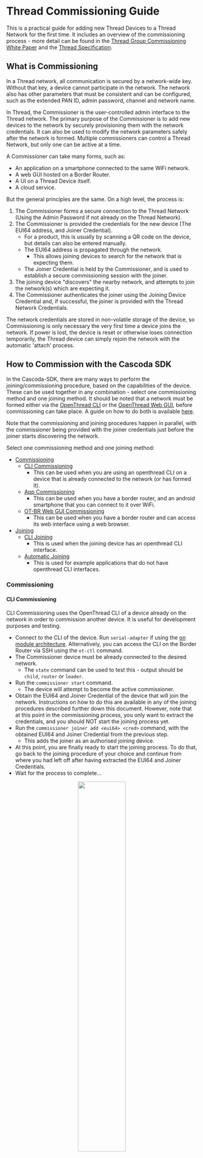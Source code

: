 # Thread Commissioning Guide #

This is a practical guide for adding new Thread Devices to a Thread Network for the first time. It includes an overview of the commissioning process - more detail can be found in the [Thread Group Commissioning White Paper](https://www.threadgroup.org/support#Whitepapers) and the [Thread Specification](https://www.threadgroup.org/support#specifications).

## What is Commissioning

In a Thread network, all communication is secured by a network-wide key. Without that key, a device cannot participate in the network. The network also has other parameters that must be consistent and can be configured, such as the extended PAN ID, admin password, channel and network name.

In Thread, the Commissioner is the user-controlled admin interface to the Thread network. The primary purpose of the Commissioner is to add new devices to the network by securely provisioning them with the network credentials. It can also be used to modify the network parameters safely after the network is formed. Multiple commissioners can control a Thread Network, but only one can be active at a time.

A Commissioner can take many forms, such as:
- An application on a smartphone connected to the same WiFi network.
- A web GUI hosted on a Border Router.
- A UI on a Thread Device itself.
- A cloud service.

But the general principles are the same. On a high level, the process is:
1. The Commissioner forms a secure connection to the Thread Network (Using the Admin Password if not already on the Thread Network).
2. The Commissioner is provided the credentials for the new device (The EUI64 address, and Joiner Credential).
    - For a product, this is usually by scanning a QR code on the device, but details can also be entered manually.
    - The EUI64 address is propagated through the network.
      - This allows joining devices to search for the network that is expecting them.
    - The Joiner Credential is held by the Commissioner, and is used to establish a secure commissioning session with the joiner.
3. The joining device "discovers" the nearby network, and attempts to join the network(s) which are expecting it.
4. The Commissioner authenticates the joiner using the Joining Device Credential and, if successful, the joiner is provided with the Thread Network Credentials.

The network credentials are stored in non-volatile storage of the device, so Commissioning is only necessary the very first time a device joins the network. If power is lost, the device is reset or otherwise loses connection temporarily, the Thread device can simply rejoin the network with the automatic 'attach' process.

## How to Commission with the Cascoda SDK

In the Cascoda-SDK, there are many ways to perform the joining/commissioning procedure, based on the capabilities of the device. These can be used together in any combination - select one commissioning method and one joining method. It should be noted that a network must be formed either via the [OpenThread CLI](https://github.com/Cascoda/openthread/blob/master/src/cli/README_DATASET.md#form-network) or the [OpenThread Web GUI](border-router-setup.md), before commissioning can take place. A guide on how to do both is available [here](thread-network-formation.md).

Note that the commissioning and joining procedures happen in parallel, with the commissioner being provided with the joiner credentials just before the joiner starts discovering the network.

Select one commissioning method and one joining method:

<!-- no toc -->
- [Commissioning](#commissioning)
    - [CLI Commissioning](#cli-commissioning)
      - This can be used when you are using an openthread CLI on a device that is already connected to the network (or has formed it).
    - [App Commissioning](#app-commissioning)
      - This can be used when you have a border router, and an android smartphone that you can connect to it over WiFi.
    - [OT-BR Web GUI Commissioning](#cascoda-border-router-web-gui-commissioning)
      - This can be used when you have a border router and can access its web interface using a web browser.
- [Joining](#joining)
    - [CLI Joining](#cli-joining)
      - This is used when the joining device has an openthread CLI interface.
    - [Automatic Joining](#automatic-joining)
      - This is used for example applications that do not have openthread CLI interfaces.

### Commissioning

#### CLI Commissioning

CLI Commissioning uses the OpenThread CLI of a device already on the network in order to commission another device. It is useful for development purposes and testing.

- Connect to the CLI of the device. Run ``serial-adapter`` if using the [on module architecture](../reference/system-architecture.md). Alternatively, you can access the CLI on the Border Router via SSH using the `ot-ctl` command.
- The Commissioner device must be already connected to the desired network.
    - The ``state`` command can be used to test this - output should be ``child``, ``router`` or ``leader``.
- Run the ``commissioner start`` command.
    - The device will attempt to become the active commissioner.
- Obtain the EUI64 and Joiner Credential of the device that will join the network. Instructions on how to do this are available in any of the joining procedures described further down this document. However, note that at this point in the commissioning process, you only want to extract the credentials, and you should NOT start the joining process yet. 
- Run the ``commissioner joiner add <eui64> <cred>`` command, with the obtained EUI64 and Joiner Credential from the previous step.
    - This adds the joiner as an authorised joining device.
- At this point, you are finally ready to start the joining process. To do that, go back to the joining procedure of your choice and continue from where you had left off after having extracted the EUI64 and Joiner Credentials.
- Wait for the process to complete...

<p align="center"><img src="img/thread-comm/cli-comm.png" width="50%" align="center"></p>

- Device has been commissioned onto the network!

#### App Commissioning

The App Commissioning process uses the [OpenThread Commissioner Android App](https://github.com/openthread/ot-commissioner/tree/main/android) to provide the most user-friendly commissioning method.

If you want to use app commissioning process, please follow [the Openthread guide](https://openthread.io/guides/border-router/external-commissioning/android) on using the OT Commissioner app. However, there still are some things you need to take into account:

- The OT commissioner will prompt you for a Passphrase (Commissioner Credential). This is decided when you start the Thread network using the Border Router's web GUI, through the Network Password field. You can [access the `pskc` tool](./border-router-setup.md#generate-the-pre-shared-key-pskc) within `System - Custom Commands`, and you can find [the documentation for using it on Openthread's website](https://openthread.io/guides/border-router/tools#pskc_generator).
- The EUI64 and Joiner Credentials are usually printed on the USB console of Cascoda devices. You should be able to view it by connecting a USB device and then running `serial-adapter`, which can be obtained from [our latest Windows release.](https://github.com/Cascoda/cascoda-sdk/releases)
- Note that a joiner is already running on Cascoda demos that do not include the Openthread CLI - you will not need to bring up the interface or start the joiner.

#### Cascoda Border Router Web GUI Commissioning

The Cascoda BR Commissioning process uses the Cascoda Border Router web portal to add a new device to the network.


- Connect to the Border Router Web GUI, per [the instructions in the setup guide](border-router-setup.md#initial-setup).
- Using the menu bar at the top of the page, navigate to `Network - Thread`.
- Once a Thread network has been created, press the `View` button besides it, and then `Add` at the bottom left of the screen.
- Use one of the joining procedures below to obtain the joiner credentials.
- Enter the Network Passphrase/Admin Password and the Joiner Credential
- Click  _Add_ , and the commissioning process should begin.
- At this point, turn on the new device (or start the joining process using the CLI).

<p align="center"><img src="img/thread-comm/webgui-comm.png" width="80%" align="center"></p>

- Device has been commissioned onto the network!

- If the device does not join after two minutes, you may need to restart the Border Agent. Please navigate to `System -> Startup`, scroll down until you find `otbr-agent`, then press Restart on the `otbr-agent` row. Then, repeat the commissioning process.

### Joining

#### CLI Joining

CLI Joining uses the OpenThread CLI in order to join a device to the network. It is useful for development purposes and testing.

- Connect to the CLI of the device, such as by using ``serial-adapter`` if using the [on module architecture](../reference/system-architecture.md).
- The Joiner device should not be connected to a network - use ``factoryreset`` command to wipe all persistent storage and forget network info.
- Run the ``ifconfig up`` command.
    - This brings up the network interface and initialises the CA-8211.
- Use the ``eui64`` command to obtain the device eui64.
- The Joiner Credential can be whatever you like for CLI joining (6-32 characters), as it is manually specified in the next stage.
- If you've come to this section from the CLI Commissioning guide above telling you to extract the EUI64 and Joiner Credential, go back up with those two pieces of information, and continue from where you left off. You will be told when to come back to this section to start the joining process. Otherwise, **start the commissioner using one of the above methods.**
- After having added the joiner as an authorised device with the commissioner, start the joiner using the ``joiner start <cred>`` command.
    - This command takes some time to run, and returns ``Join success`` on success, or ``Join failed`` upon an error.
- Run the ``thread start`` command after join success to join the Thread Network!
    - The ``state`` command can be used to check that the device correctly joined the network as a ``child`` or ``router``.

<p align="center"><img src="img/thread-comm/cli-join.png" width="70%" align="center"></p>

- Device has joined the network!

#### Automatic Joining 

Automatic Joining is used with some of the demos in the Cascoda SDK that do not have openthread CLI interfaces, such as ``ot-sed-sensorif``. This kind of joining is suitable for real-world products, and sleepy devices that do not have a user interface.

In the case of our examples, we make use of the ``evbme-get`` utility to extract the credentials of the device. For real products, a label or other associated material would be more appropriate.

- Run the ``evbme-get`` utility.
    - This can be obtained by either:
      - Building the cascoda-sdk natively. 
      - Downloading Windows binaries from [Github](https://github.com/Cascoda/cascoda-sdk/releases).
- Connect the Chili device to the system.
    - This must be done  __after__  running the utility, otherwise the device will go back to sleep.
- ``evbme-get`` will print system information for the connected device.
    - Note the ``EVBME_OT_EUI64`` and ``EVBME_OT_JOINCRED`` parameters.

<p align="center"><img src="img/thread-comm/evbme-get.png" width="70%" align="center"></p>

- At this point, **start the commissioner using one of the above methods** and the parameters for the device.
- The Chili can be power cycled now to speed up the joining process.
    - The Chili will attempt to join a network if it is not currently part of a network and either:
      - It has just been powered on.
      - OR It has been 30 seconds since the last join attempt.
- Wait until the commissioner confirms the device has been commissioned.
- The device will automatically attach to the network and begin operation!

#### Automatic Joining with Hardcoded Credentials

Using `CASCODA_OT_JOINER_CRED` it is possible to assign a hardcoded joiner credential to a device, eliminating the need to force full network credentials to devices that don’t have serial interfaces, which is useful for development purposes.
- Provide a joiner credential value to the CMake cache variable `CASCODA_OT_JOINER_CRED`.  Further details can be found in [CMake’s documentation](https://cmake.org/cmake/help/v3.19/manual/cmake.1.html#options).
- For modules that do not support a serial interface power cycling the device will cause it to attempt to join with the hardcoded credential.
- For modules that do support a serial interface, such as `ot-cli`:
    - Run the `ifconfig up` command.
    - Then run the `join` command.
        - Similar to above, it should take some time to run, and returns `Join success` on success, or `Join failed` upon an error.
